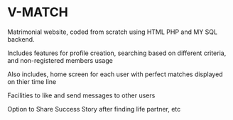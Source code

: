 V-MATCH
=======

Matrimonial website, coded from scratch using HTML PHP and MY SQL backend.

Includes features for profile creation, searching based on different criteria, and non-registered members usage

Also includes, home screen for each user with perfect matches displayed on thier time line

Facilities to like and send messages to other users

Option to Share Success Story after finding life partner, etc
